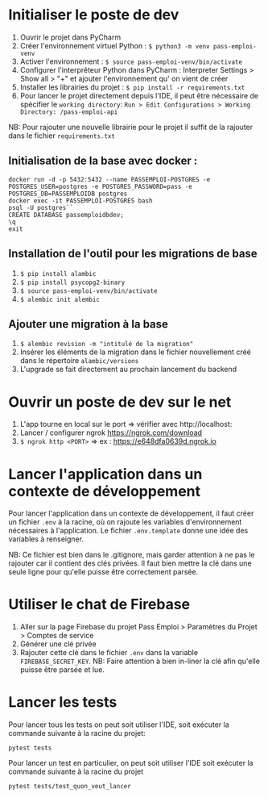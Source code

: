 # Initialiser le poste de dev

1. Ouvrir le projet dans PyCharm
2. Créer l'environnement virtuel Python : `$ python3 -m venv pass-emploi-venv`
3. Activer l'environnement : `$ source pass-emploi-venv/bin/activate`
4. Configurer l'interprêteur Python dans PyCharm : Interpreter Settings > Show all > "+" et ajouter l'environnement qu'
   on vient de créer
5. Installer les librairies du projet : `$ pip install -r requirements.txt`
6. Pour lancer le projet directement depuis l'IDE, il peut être nécessaire de spécifier le `working directory`:
   `Run > Edit Configurations > Working Directory: /pass-emploi-api`

NB: Pour rajouter une nouvelle librairie pour le projet il suffit de la rajouter dans le fichier `requirements.txt`

## Initialisation de la base avec docker :

```shell script
docker run -d -p 5432:5432 --name PASSEMPLOI-POSTGRES -e POSTGRES_USER=postgres -e POSTGRES_PASSWORD=pass -e POSTGRES_DB=PASSEMPLOIDB postgres 
docker exec -it PASSEMPLOI-POSTGRES bash
psql -U postgres``
CREATE DATABASE passemploidbdev;
\q
exit
```

## Installation de l'outil pour les migrations de base

1. `$ pip install alambic`
2. `$ pip install psycopg2-binary`
3. `$ source pass-emploi-venv/bin/activate`
4. `$ alembic init alembic`

## Ajouter une migration à la base

1. `$ alembic revision -m "intitulé de la migration"`
2. Insérer les éléments de la migration dans le fichier nouvellement créé dans le répertoire `alambic/versions`
3. L'upgrade se fait directement au prochain lancement du backend

# Ouvrir un poste de dev sur le net

1. L'app tourne en local sur le port <PORT> => vérifier avec http://localhost:<PORT>
2. Lancer / configurer ngrok https://ngrok.com/download
3. `$ ngrok http <PORT>` => ex : https://e648dfa0639d.ngrok.io

# Lancer l'application dans un contexte de développement

Pour lancer l'application dans un contexte de développement, il faut créer un fichier `.env` à la racine, où on rajoute
les variables d'environnement nécessaires à l'application. Le fichier `.env.template` donne une idée des variables à
renseigner.

NB: Ce fichier est bien dans le .gitignore, mais garder attention à ne pas le rajouter car il contient des clés privées.
Il faut bien mettre la clé dans une seule ligne pour qu'elle puisse être correctement parsée.

# Utiliser le chat de Firebase

1. Aller sur la page Firebase du projet Pass Emploi > Paramètres du Projet > Comptes de service
2. Générer une clé privée
3. Rajouter cette clé dans le fichier `.env` dans la variable `FIREBASE_SECRET_KEY`. NB: Faire attention à bien in-liner
   la clé afin qu'elle puisse être parsée et lue.

# Lancer les tests

Pour lancer tous les tests on peut soit utiliser l'IDE, soit exécuter la commande suivante à la racine du projet:

`pytest tests`

Pour lancer un test en particulier, on peut soit utiliser l'IDE soit exécuter la commande suivante à la racine du projet

`pytest tests/test_quon_veut_lancer`
